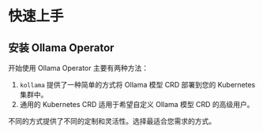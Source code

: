 # 快速上手

## 安装 Ollama Operator

<!--@include: @/pages/en/snippets/deploy-kubernetes-cluster-with-kind.md-->

<!--@include: @/pages/zh-CN/snippets/install-ollama-operator.md-->

开始使用 Ollama Operator 主要有两种方法：

<GettingStartedBlocksZhCn />

1. `kollama` 提供了一种简单的方式将 Ollama 模型 CRD 部署到您的 Kubernetes 集群中。
2. 通用的 Kubernetes CRD 适用于希望自定义 Ollama 模型 CRD 的高级用户。

不同的方式提供了不同的定制和灵活性。选择最适合您需求的方式。


